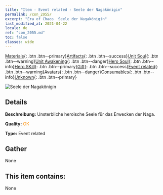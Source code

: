 ```yaml
---
title: "Item - Event related - Seele der Nagakönigin"
permalink: /con_2055/
excerpt: "Era of Chaos  Seele der Nagakönigin"
last_modified_at: 2021-04-22
locale: de
ref: "con_2055.md"
toc: false
classes: wide
---
```

 [Materials](/ItemsDE/){: .btn .btn--primary}[Artifacts](/ItemsDE/Artifacts/){: .btn .btn--success}[Unit Soul](/ItemsDE/UnitSoul/){: .btn .btn--warning}[Unit Awakening](/ItemsDE/UnitAwakening/){: .btn .btn--danger}[Hero Soul](/ItemsDE/HeroSoul/){: .btn .btn--info}[Hero SKill](/ItemsDE/HeroSkill/){: .btn .btn--primary}[Gift](/ItemsDE/Gift/){: .btn .btn--success}[Event related](/ItemsDE/Events/){: .btn .btn--warning}[Avatars](/ItemsDE/Avatars/){: .btn .btn--danger}[Consumables](/ItemsDE/Consumables/){: .btn .btn--info}[Unknown](/ItemsDE/Unknown/){: .btn .btn--primary}

 ![Seele der Nagakönigin](/images/t/juexing_606.png)

## Details
 **Beschreibung:** Unsterbliche heroische Seele für das Erwecken der Naga.

 **Quality:** <span style="color: #FF8C00">OK</span>

 **Type:** Event related

## Gather

  None

## This item contains:

  None


